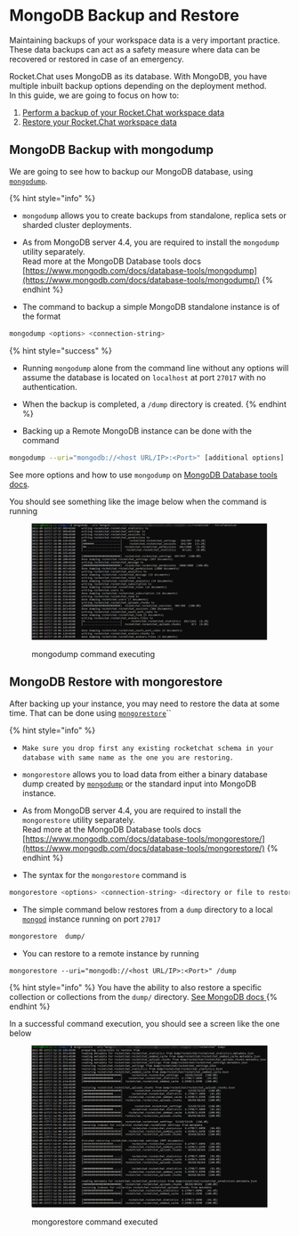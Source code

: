 # MongoDB Backup and Restore

Maintaining backups of your workspace data is a very important practice. These data backups can act as a safety measure where data can be recovered or restored in case of an emergency.

Rocket.Chat uses MongoDB as its database. With MongoDB, you have multiple inbuilt backup options depending on the deployment method.\
In this guide, we are going to focus on how to:

1. &#x20;[Perform a backup of your Rocket.Chat workspace data](mongodb-backup-and-restore.md#mongodb-backup-with-mongodump)
2. [Restore your Rocket.Chat workspace data](mongodb-backup-and-restore.md#mongodb-restore-with-mongorestore)

## MongoDB Backup with mongodump

We are going to see how to backup our MongoDB database, using [`mongodump`](https://www.mongodb.com/docs/database-tools/mongodump/).

{% hint style="info" %}
* `mongodump` allows you to create backups from standalone, replica sets or sharded cluster deployments.
* As from MongoDB server 4.4, you are required to install the `mongodump` utility separately.\
  Read more at the MongoDB Database tools docs [https://www.mongodb.com/docs/database-tools/mongodump](https://www.mongodb.com/docs/database-tools/mongodump/)
{% endhint %}

* The command to backup a simple MongoDB standalone instance is of the format

```bash
mongodump <options> <connection-string>
```

{% hint style="success" %}
* Running `mongodump` alone from the command line without any options will assume the database is located on `localhost` at port `27017` with no authentication.
* When the backup is completed, a `/dump` directory is created.
{% endhint %}

* Backing up a Remote MongoDB instance can be done with the command

```bash
mongodump --uri="mongodb://<host URL/IP>:<Port>" [additional options]
```

See more options and how to use `mongodump` on [MongoDB Database tools docs](https://www.mongodb.com/docs/database-tools/mongodump/).

You should see something like the image below when the command is running

<figure><img src="../../../.gitbook/assets/mongodump command executing.png" alt=""><figcaption><p>mongodump command executing</p></figcaption></figure>

## MongoDB Restore with mongorestore

After backing up your instance, you may need to restore the data at some time. That can be done using [`mongorestore`](https://www.mongodb.com/docs/database-tools/mongorestore/)``

{% hint style="info" %}
* `Make sure you drop first any existing rocketchat schema in your database with same name as the one you are restoring.`
* `mongorestore` allows you to load data from either a binary database dump created by [`mongodump`](https://www.mongodb.com/docs/database-tools/mongodump/#mongodb-binary-bin.mongodump) or the standard input into MongoDB instance.
* As from MongoDB server 4.4, you are required to install the `mongorestore` utility separately.\
  Read more at the MongoDB Database tools docs [https://www.mongodb.com/docs/database-tools/mongorestore/](https://www.mongodb.com/docs/database-tools/mongorestore/)
{% endhint %}

* The syntax for the `mongorestore` command is

```bash
mongorestore <options> <connection-string> <directory or file to restore>
```

* The simple command below restores from a `dump` directory to a local [`mongod`](https://www.mongodb.com/docs/manual/reference/program/mongod/#mongodb-binary-bin.mongod) instance running on port `27017`

```bash
mongorestore  dump/
```

* You can restore to a remote instance by running

```
mongorestore --uri="mongodb://<host URL/IP>:<Port>" /dump
```

{% hint style="info" %}
You have the ability to also restore a specific collection or collections from the `dump/` directory. [See MongoDB docs ](https://www.mongodb.com/docs/database-tools/mongorestore/)
{% endhint %}

In a successful command execution, you should see a screen like the one below

<figure><img src="../../../.gitbook/assets/mongorestore command executed.png" alt=""><figcaption><p>mongorestore command executed</p></figcaption></figure>
